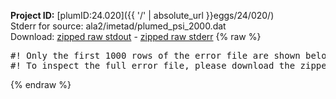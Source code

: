 **Project ID:** [plumID:24.020]({{ '/' | absolute_url }}eggs/24/020/)  
Stderr for source:  ala2/imetad/plumed_psi_2000.dat   
Download: [zipped raw stdout](plumed_psi_2000.dat.plumed.stdout.txt.zip) - [zipped raw stderr](plumed_psi_2000.dat.plumed.stderr.txt.zip) 
{% raw %}
<pre>
#! Only the first 1000 rows of the error file are shown below
#! To inspect the full error file, please download the zipped raw stderr file above
</pre>
{% endraw %}
